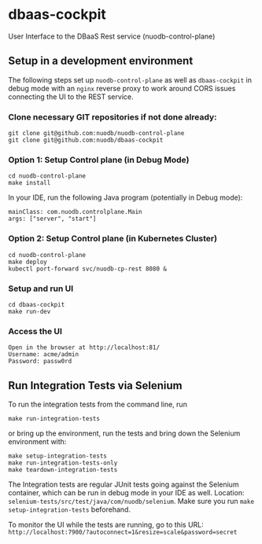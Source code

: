 # dbaas-cockpit

User Interface to the DBaaS Rest service (nuodb-control-plane)

## Setup in a development environment

The following steps set up `nuodb-control-plane` as well as `dbaas-cockpit` in debug mode with an `nginx` reverse proxy to work around CORS issues connecting the UI to the REST service.

### Clone necessary GIT repositories if not done already:

```
git clone git@github.com:nuodb/nuodb-control-plane
git clone git@github.com:nuodb/dbaas-cockpit
```

### Option 1: Setup Control plane (in Debug Mode)

```
cd nuodb-control-plane
make install
```

In your IDE, run the following Java program (potentially in Debug mode):

```
mainClass: com.nuodb.controlplane.Main
args: ["server", "start"]
```

### Option 2: Setup Control plane (in Kubernetes Cluster)

```
cd nuodb-control-plane
make deploy
kubectl port-forward svc/nuodb-cp-rest 8080 &
```

### Setup and run UI

```
cd dbaas-cockpit
make run-dev
```

### Access the UI

```
Open in the browser at http://localhost:81/
Username: acme/admin
Password: passw0rd
```

## Run Integration Tests via Selenium

To run the integration tests from the command line, run

```
make run-integration-tests
```

or bring up the environment, run the tests and bring down the Selenium environment with:

```
make setup-integration-tests
make run-integration-tests-only
make teardown-integration-tests
```

The Integration tests are regular JUnit tests going against the Selenium container, which can be run in debug mode in your IDE as well. Location: `selenium-tests/src/test/java/com/nuodb/selenium`. Make sure you run `make setup-integration-tests` beforehand.

To monitor the UI while the tests are running, go to this URL: `http://localhost:7900/?autoconnect=1&resize=scale&password=secret⁠`
